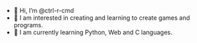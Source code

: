 - 👋 Hi, I’m @ctrl-r-cmd
- 👀 I am interested in creating and learning to create games and programs.
- 🌱 I am currently learning Python, Web and C languages.
